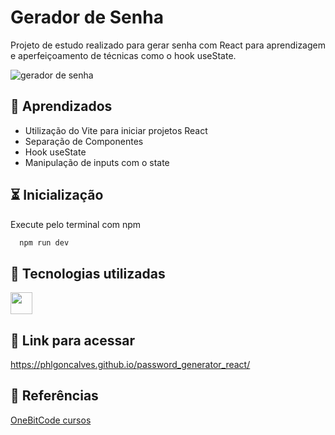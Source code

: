 # Gerador de Senha

Projeto de estudo realizado para gerar senha com React para aprendizagem e aperfeiçoamento de técnicas como o hook useState. 

![gerador de senha](https://github.com/user-attachments/assets/8e888454-73d6-4807-a9b1-2ee362e09259)

## 📖 Aprendizados

- Utilização do Vite para iniciar projetos React
- Separação de Componentes 
- Hook useState
- Manipulação de inputs com o state



## ⏳ Inicialização

Execute pelo terminal com npm

```bash
  npm run dev
```
    
## 📡 Tecnologias utilizadas

<img src="https://github.com/user-attachments/assets/16dc4281-a451-40dc-ab25-0a4db134ffd8" width="35px" />


## 🔎 Link para acessar

https://phlgoncalves.github.io/password_generator_react/

## 📑 Referências

[OneBitCode cursos](https://onebitcode.com/lp/) 



